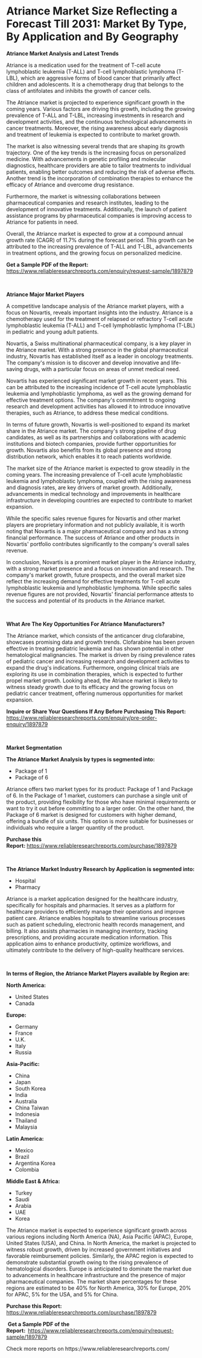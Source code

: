 <p><h1>Atriance Market Size Reflecting a Forecast Till 2031: Market By Type, By Application and By Geography</h1></p><p><strong>Atriance Market Analysis and Latest Trends</strong></p>
<p><p>Atriance is a medication used for the treatment of T-cell acute lymphoblastic leukemia (T-ALL) and T-cell lymphoblastic lymphoma (T-LBL), which are aggressive forms of blood cancer that primarily affect children and adolescents. It is a chemotherapy drug that belongs to the class of antifolates and inhibits the growth of cancer cells.</p><p>The Atriance market is projected to experience significant growth in the coming years. Various factors are driving this growth, including the growing prevalence of T-ALL and T-LBL, increasing investments in research and development activities, and the continuous technological advancements in cancer treatments. Moreover, the rising awareness about early diagnosis and treatment of leukemia is expected to contribute to market growth.</p><p>The market is also witnessing several trends that are shaping its growth trajectory. One of the key trends is the increasing focus on personalized medicine. With advancements in genetic profiling and molecular diagnostics, healthcare providers are able to tailor treatments to individual patients, enabling better outcomes and reducing the risk of adverse effects. Another trend is the incorporation of combination therapies to enhance the efficacy of Atriance and overcome drug resistance.</p><p>Furthermore, the market is witnessing collaborations between pharmaceutical companies and research institutes, leading to the development of innovative treatments. Additionally, the launch of patient assistance programs by pharmaceutical companies is improving access to Atriance for patients in need.</p><p>Overall, the Atriance market is expected to grow at a compound annual growth rate (CAGR) of 11.7% during the forecast period. This growth can be attributed to the increasing prevalence of T-ALL and T-LBL, advancements in treatment options, and the growing focus on personalized medicine.</p></p>
<p><strong>Get a Sample PDF of the Report:&nbsp;</strong> <a href="https://www.reliableresearchreports.com/enquiry/request-sample/1897879">https://www.reliableresearchreports.com/enquiry/request-sample/1897879</a></p>
<p>&nbsp;</p>
<p><strong>Atriance Major Market Players</strong></p>
<p><p>A competitive landscape analysis of the Atriance market players, with a focus on Novartis, reveals important insights into the industry. Atriance is a chemotherapy used for the treatment of relapsed or refractory T-cell acute lymphoblastic leukemia (T-ALL) and T-cell lymphoblastic lymphoma (T-LBL) in pediatric and young adult patients.</p><p>Novartis, a Swiss multinational pharmaceutical company, is a key player in the Atriance market. With a strong presence in the global pharmaceutical industry, Novartis has established itself as a leader in oncology treatments. The company's mission is to discover and develop innovative and life-saving drugs, with a particular focus on areas of unmet medical need.</p><p>Novartis has experienced significant market growth in recent years. This can be attributed to the increasing incidence of T-cell acute lymphoblastic leukemia and lymphoblastic lymphoma, as well as the growing demand for effective treatment options. The company's commitment to ongoing research and development activities has allowed it to introduce innovative therapies, such as Atriance, to address these medical conditions.</p><p>In terms of future growth, Novartis is well-positioned to expand its market share in the Atriance market. The company's strong pipeline of drug candidates, as well as its partnerships and collaborations with academic institutions and biotech companies, provide further opportunities for growth. Novartis also benefits from its global presence and strong distribution network, which enables it to reach patients worldwide.</p><p>The market size of the Atriance market is expected to grow steadily in the coming years. The increasing prevalence of T-cell acute lymphoblastic leukemia and lymphoblastic lymphoma, coupled with the rising awareness and diagnosis rates, are key drivers of market growth. Additionally, advancements in medical technology and improvements in healthcare infrastructure in developing countries are expected to contribute to market expansion.</p><p>While the specific sales revenue figures for Novartis and other market players are proprietary information and not publicly available, it is worth noting that Novartis is a major pharmaceutical company and has a strong financial performance. The success of Atriance and other products in Novartis' portfolio contributes significantly to the company's overall sales revenue.</p><p>In conclusion, Novartis is a prominent market player in the Atriance industry, with a strong market presence and a focus on innovation and research. The company's market growth, future prospects, and the overall market size reflect the increasing demand for effective treatments for T-cell acute lymphoblastic leukemia and lymphoblastic lymphoma. While specific sales revenue figures are not provided, Novartis' financial performance attests to the success and potential of its products in the Atriance market.</p></p>
<p>&nbsp;</p>
<p><strong>What Are The Key Opportunities For Atriance Manufacturers?</strong></p>
<p><p>The Atriance market, which consists of the anticancer drug clofarabine, showcases promising data and growth trends. Clofarabine has been proven effective in treating pediatric leukemia and has shown potential in other hematological malignancies. The market is driven by rising prevalence rates of pediatric cancer and increasing research and development activities to expand the drug's indications. Furthermore, ongoing clinical trials are exploring its use in combination therapies, which is expected to further propel market growth. Looking ahead, the Atriance market is likely to witness steady growth due to its efficacy and the growing focus on pediatric cancer treatment, offering numerous opportunities for market expansion.</p></p>
<p><strong>Inquire or Share Your Questions If Any Before Purchasing This Report:</strong> <a href="https://www.reliableresearchreports.com/enquiry/pre-order-enquiry/1897879">https://www.reliableresearchreports.com/enquiry/pre-order-enquiry/1897879</a></p>
<p>&nbsp;</p>
<p><strong>Market Segmentation</strong></p>
<p><strong>The Atriance Market Analysis by types is segmented into:</strong></p>
<p><ul><li>Package of 1</li><li>Package of 6</li></ul></p>
<p><p>Atriance offers two market types for its product: Package of 1 and Package of 6. In the Package of 1 market, customers can purchase a single unit of the product, providing flexibility for those who have minimal requirements or want to try it out before committing to a larger order. On the other hand, the Package of 6 market is designed for customers with higher demand, offering a bundle of six units. This option is more suitable for businesses or individuals who require a larger quantity of the product.</p></p>
<p><strong>Purchase this Report:&nbsp;</strong><a href="https://www.reliableresearchreports.com/purchase/1897879">https://www.reliableresearchreports.com/purchase/1897879</a></p>
<p>&nbsp;</p>
<p><strong>The Atriance Market Industry Research by Application is segmented into:</strong></p>
<p><ul><li>Hospital</li><li>Pharmacy</li></ul></p>
<p><p>Atriance is a market application designed for the healthcare industry, specifically for hospitals and pharmacies. It serves as a platform for healthcare providers to efficiently manage their operations and improve patient care. Atriance enables hospitals to streamline various processes such as patient scheduling, electronic health records management, and billing. It also assists pharmacies in managing inventory, tracking prescriptions, and providing accurate medication information. This application aims to enhance productivity, optimize workflows, and ultimately contribute to the delivery of high-quality healthcare services.</p></p>
<p>&nbsp;</p>
<p><strong>In terms of Region, the Atriance Market Players available by Region are:</strong></p>
<p>
    <p> <strong> North America: </strong>
        <ul>
            <li>United States</li>
            <li>Canada</li>
        </ul>
        </p> 
    <p> <strong> Europe: </strong>
        <ul>
            <li>Germany</li>
            <li>France</li>
            <li>U.K.</li>
            <li>Italy</li>
            <li>Russia</li>
        </ul>
        </p> 
    <p> <strong> Asia-Pacific: </strong>
        <ul>
            <li>China</li>
            <li>Japan</li>
            <li>South Korea</li>
            <li>India</li>
            <li>Australia</li>
            <li>China Taiwan</li>
            <li>Indonesia</li>
            <li>Thailand</li>
            <li>Malaysia</li>
        </ul>
        </p> 
    <p> <strong> Latin America: </strong>
        <ul>
            <li>Mexico</li>
            <li>Brazil</li>
            <li>Argentina Korea</li>
            <li>Colombia</li>
        </ul>
        </p> 
    <p> <strong> Middle East & Africa: </strong>
        <ul>
            <li>Turkey</li>
            <li>Saudi</li>
            <li>Arabia</li>
            <li>UAE</li>
            <li>Korea</li>
        </ul>
    </p>
    </p>
<p><p>The Atriance market is expected to experience significant growth across various regions including North America (NA), Asia Pacific (APAC), Europe, United States (USA), and China. In North America, the market is projected to witness robust growth, driven by increased government initiatives and favorable reimbursement policies. Similarly, the APAC region is expected to demonstrate substantial growth owing to the rising prevalence of hematological disorders. Europe is anticipated to dominate the market due to advancements in healthcare infrastructure and the presence of major pharmaceutical companies. The market share percentages for these regions are estimated to be 40% for North America, 30% for Europe, 20% for APAC, 5% for the USA, and 5% for China.</p></p>
<p><strong>Purchase this Report: </strong><a href="https://www.reliableresearchreports.com/purchase/1897879">https://www.reliableresearchreports.com/purchase/1897879</a></p>
<p>&nbsp;<strong>Get a Sample PDF of the Report:&nbsp;&nbsp;</strong><a href="https://www.reliableresearchreports.com/enquiry/request-sample/1897879">https://www.reliableresearchreports.com/enquiry/request-sample/1897879</a></p>
<p><strong></strong></p>
<p>Check more reports on https://www.reliableresearchreports.com/</p>